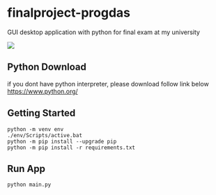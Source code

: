 # finalproject-progdas

GUI desktop application with python for final exam at my university

<code><img src="https://raw.githubusercontent.com/saddam-satria/finalproject-daspro/master/welcomescreen.png"/></code>


## Python Download

if you dont have python interpreter, please download follow link below
https://www.python.org/

## Getting Started

`python -m venv env` <br>
`./env/Scripts/active.bat` <br>
`python -m pip install --upgrade pip` <br>
`python -m pip install -r requirements.txt`

## Run App

`python main.py`
